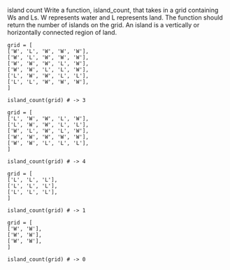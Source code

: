 island count
Write a function, island_count, that takes in a grid containing Ws and Ls. W represents water and L represents land. The function should return the number of islands on the grid. An island is a vertically or horizontally connected region of land.

```
grid = [
['W', 'L', 'W', 'W', 'W'],
['W', 'L', 'W', 'W', 'W'],
['W', 'W', 'W', 'L', 'W'],
['W', 'W', 'L', 'L', 'W'],
['L', 'W', 'W', 'L', 'L'],
['L', 'L', 'W', 'W', 'W'],
]

island_count(grid) # -> 3
```

```
grid = [
['L', 'W', 'W', 'L', 'W'],
['L', 'W', 'W', 'L', 'L'],
['W', 'L', 'W', 'L', 'W'],
['W', 'W', 'W', 'W', 'W'],
['W', 'W', 'L', 'L', 'L'],
]

island_count(grid) # -> 4
```

```
grid = [
['L', 'L', 'L'],
['L', 'L', 'L'],
['L', 'L', 'L'],
]

island_count(grid) # -> 1
```

```
grid = [
['W', 'W'],
['W', 'W'],
['W', 'W'],
]

island_count(grid) # -> 0
```
